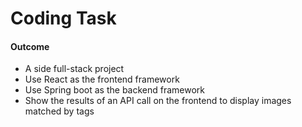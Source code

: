 # Coding Task

#### Outcome

- A side full-stack project
- Use React as the frontend framework
- Use Spring boot as the backend framework
- Show the results of an API call on the frontend to display images matched by tags

 